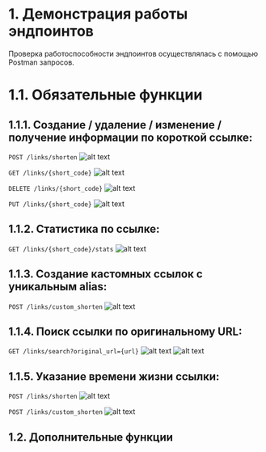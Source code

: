 
# 1. Демонстрация работы эндпоинтов
Проверка работоспособности эндпоинтов осуществлялась с помощью Postman запросов.
# 1.1. Обязательные функции
## 1.1.1. Создание / удаление / изменение / получение информации по короткой ссылке:
`POST /links/shorten`
![alt text](image.png)

`GET /links/{short_code}`
![alt text](image-1.png)

`DELETE /links/{short_code}`
![alt text](image-2.png)

`PUT /links/{short_code}`
![alt text](image-4.png)

## 1.1.2. Статистика по ссылке:
`GET /links/{short_code}/stats`
![alt text](image-5.png)

## 1.1.3. Создание кастомных ссылок с уникальным alias:
`POST /links/custom_shorten`
![alt text](image-6.png)

## 1.1.4. Поиск ссылки по оригинальному URL:
`GET /links/search?original_url={url}`
![alt text](image-7.png)
![alt text](image-8.png)

## 1.1.5. Указание времени жизни ссылки:
`POST /links/shorten`
![alt text](image-9.png)

`POST /links/custom_shorten`
![alt text](image-10.png)

## 1.2. Дополнительные функции